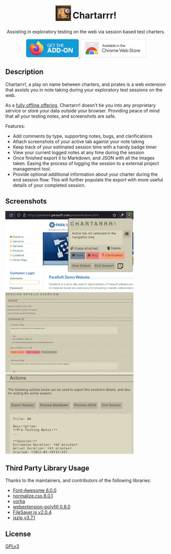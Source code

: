 <h1 align="center">
	<sub>
		<img src="src/icons/icon.png" />
	</sub>
	Chartarrr!
</h1>

<p align="center">Assisting in exploratory testing on the web via session based test charters.</p>

<p align="center">
	<a href="https://addons.mozilla.org/en-US/firefox/addon/chartarrr/">
		<img height="58" src="assets/branding/get-the-addon-178x60px.png" alt="Add-ons for Firefox">
	</a>
	<a href="https://chrome.google.com/webstore/detail/chartarrr/apiicneccfgpgnmpbnlggodkjmhocndj">
		<img height="58" src="assets/branding/available-in-the-chrome-web store-206x58px.png" alt="Chrome Web Store">
	</a>
</p>

## Description
Chartarrr!, a play on name between charters, and pirates is a web extension that assists you in note taking during your exploratory test sessions on the web.

As a [fully offline offering](https://github.com/umimaso/Chartarrr/blob/main/PRIVACY.md), Chartarrr! doesn't tie you into any proprietary service or store your data outside your browser. Providing peace of mind that all your testing notes, and screenshots are safe.

Features:
- Add comments by type, supporting notes, bugs, and clarifications
- Attach screenshots of your active tab against your note taking
- Keep track of your estimated session time with a handy badge timer
- View your current logged notes at any time during the session
- Once finished export it to Markdown, and JSON with all the images taken. Easing the process of logging the session to a external project management tool.
- Provide optional additional information about your charter during the end session flow. This will further populate the export with more useful details of your completed session.

## Screenshots
<p>
  <img width="400" src="assets/screenshots/1-popup.png">
  <img width="400" src="assets/screenshots/2-view-details.png">
  <img width="400" src="assets/screenshots/3-end-actions.png">
</p>

## Third Party Library Usage
Thanks to the maintainers, and contributors of the following libraries:
- [Font-Awesome 6.0.0](https://github.com/FortAwesome/Font-Awesome/tree/6.0.0)
- [normalize.css 8.0.1](https://github.com/necolas/normalize.css/tree/8.0.1)
- [yorha](https://github.com/metakirby5/yorha)
- [webextension-polyfill 0.8.0](https://unpkg.com/browse/webextension-polyfill@0.8.0/)
- [FileSaver.js v2.0.4](https://github.com/eligrey/FileSaver.js/tree/v2.0.4)
- [jszip v3.7.1](https://github.com/Stuk/jszip/tree/v3.7.1)

## License
[GPLv3](https://github.com/umimaso/Chartarrr/blob/main/LICENSE.txt)
